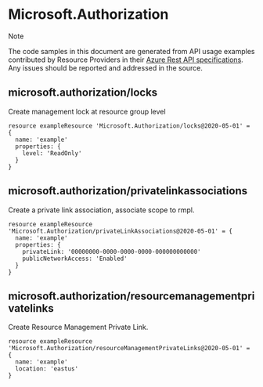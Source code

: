 # Microsoft.Authorization
  
> [!NOTE]
> The code samples in this document are generated from API usage examples contributed by Resource Providers in their [Azure Rest API specifications](https://github.com/Azure/azure-rest-api-specs). Any issues should be reported and addressed in the source.


## microsoft.authorization/locks

Create management lock at resource group level
```bicep
resource exampleResource 'Microsoft.Authorization/locks@2020-05-01' = {
  name: 'example'
  properties: {
    level: 'ReadOnly'
  }
}
```

## microsoft.authorization/privatelinkassociations

Create a private link association, associate scope to rmpl.
```bicep
resource exampleResource 'Microsoft.Authorization/privateLinkAssociations@2020-05-01' = {
  name: 'example'
  properties: {
    privateLink: '00000000-0000-0000-0000-000000000000'
    publicNetworkAccess: 'Enabled'
  }
}
```

## microsoft.authorization/resourcemanagementprivatelinks

Create Resource Management Private Link.
```bicep
resource exampleResource 'Microsoft.Authorization/resourceManagementPrivateLinks@2020-05-01' = {
  name: 'example'
  location: 'eastus'
}
```
